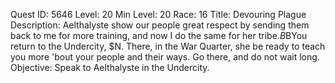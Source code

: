 Quest ID: 5646
Level: 20
Min Level: 20
Race: 16
Title: Devouring Plague
Description: Aelthalyste show our people great respect by sending them back to me for more training, and now I do the same for her tribe.$B$BYou return to the Undercity, $N. There, in the War Quarter, she be ready to teach you more 'bout your people and their ways. Go there, and do not wait long.
Objective: Speak to Aelthalyste in the Undercity.
